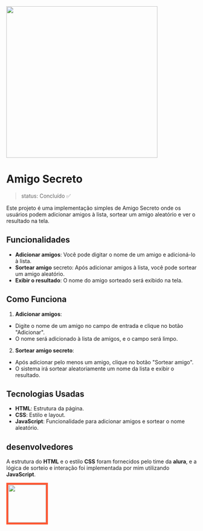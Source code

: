 <div align"center">
<img src="https://github.com/user-attachments/assets/2c0148ca-c14d-4798-acde-3f32e268114f" width="400px" />
</div>

<h1>Amigo Secreto</h1>

> status: Concluído ✅

Este projeto é uma implementação simples de Amigo Secreto onde os usuários podem adicionar amigos à lista, sortear um amigo aleatório e ver o resultado na tela.

## Funcionalidades
+ **Adicionar amigos**: Você pode digitar o nome de um amigo e adicioná-lo à lista.
+ **Sortear amigo** secreto: Após adicionar amigos à lista, você pode sortear um amigo aleatório.
+ **Exibir o resultado**: O nome do amigo sorteado será exibido na tela.

## Como Funciona
1. **Adicionar amigos**:
+ Digite o nome de um amigo no campo de entrada e clique no botão "Adicionar".
+ O nome será adicionado à lista de amigos, e o campo será limpo.

2. **Sortear amigo secreto**:
+ Após adicionar pelo menos um amigo, clique no botão "Sortear amigo".
+ O sistema irá sortear aleatoriamente um nome da lista e exibir o resultado.
  
## Tecnologias Usadas
+ **HTML**: Estrutura da página.
+ **CSS**: Estilo e layout.
+ **JavaScript**: Funcionalidade para adicionar amigos e sortear o nome aleatório.

## desenvolvedores
A estrutura do **HTML** e o estilo **CSS** foram fornecidos pelo time da **alura**, e a lógica de sorteio e interação foi implementada por mim utilizando **JavaScript**.

<img src="https://github.com/user-attachments/assets/2b04967d-bbda-42bb-aacb-152ed97a79d3" width="100px" style="border: 5px solid #FF5733;" />


